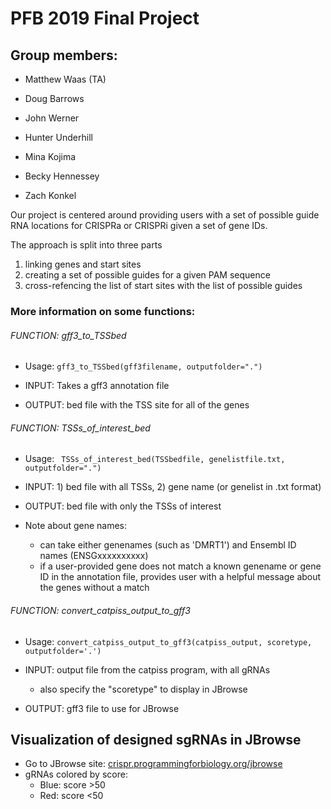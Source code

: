 # PFB 2019 Final Project

## Group members:

- Matthew Waas (TA)

- Doug Barrows
- John Werner
- Hunter Underhill
- Mina Kojima
- Becky Hennessey
- Zach Konkel

Our project is centered around providing users with a set of possible guide RNA locations
for CRISPRa or CRISPRi given a set of gene IDs. 

The approach is split into three parts
1) linking genes and start sites
2) creating a set of possible guides for a given PAM sequence
3) cross-refencing the list of start sites with the list of possible guides



### More information on some functions:

###### FUNCTION: gff3_to_TSSbed

- Usage: ``` gff3_to_TSSbed(gff3filename, outputfolder=".") ```

- INPUT: Takes a gff3 annotation file

- OUTPUT: bed file with the TSS site for all of the genes

  

###### FUNCTION: TSSs_of_interest_bed

- Usage:  ``` TSSs_of_interest_bed(TSSbedfile, genelistfile.txt, outputfolder=".")```

- INPUT: 1) bed file with all TSSs, 2) gene name (or genelist in .txt format)

- OUTPUT: bed file with only the TSSs of interest

- Note about gene names:

  - can take either genenames (such as 'DMRT1') and Ensembl ID names (ENSGxxxxxxxxxx)
  - if a user-provided gene does not match a known genename or gene ID in the annotation file, provides user with a helpful message about the genes without a match

  

###### FUNCTION: convert_catpiss_output_to_gff3

- Usage: ```convert_catpiss_output_to_gff3(catpiss_output, scoretype, outputfolder='.')```

- INPUT: output file from the catpiss program, with all gRNAs

  - also specify the "scoretype" to display in JBrowse

- OUTPUT: gff3 file to use for JBrowse

  

## Visualization of designed sgRNAs in JBrowse

- Go to JBrowse site: [crispr.programmingforbiology.org/jbrowse](crispr.programmingforbiology.org/jbrowse)
- gRNAs colored by score:
  - Blue: score >50
  - Red: score <50




